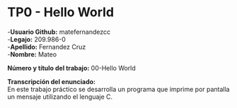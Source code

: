 # TP0 - Hello World

-**Usuario Github:** matefernandezcc \
-**Legajo:** 209.986-0 \
-**Apellido:** Fernandez Cruz \
-**Nombre:** Mateo 

**Número y título del trabajo:** 00-Hello World

**Transcripción del enunciado:**  
En este trabajo práctico se desarrolla un programa que imprime por pantalla un mensaje utilizando el lenguaje C.
